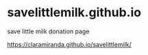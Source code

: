 # savelittlemilk.github.io
save little milk donation page

https://claramiranda.github.io/savelittlemilk/
